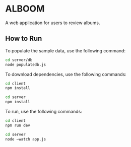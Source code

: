 # ALBOOM

A web application for users to review albums.

## How to Run

To populate the sample data, use the following command:
```bash
cd server/db
node populatedb.js
```

To download dependencies, use the following commands:
```bash
cd client
npm install
```
```bash
cd server
npm install
```

To run, use the following commands:
```bash
cd client
npm run dev
```
```bash
cd server
node —watch app.js
```
